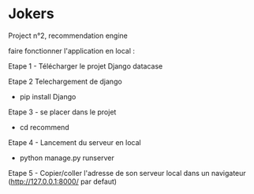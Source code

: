 # Jokers
Project n°2, recommendation engine

faire fonctionner l'application en local : 

Etape 1 - Télécharger le projet Django datacase

Etape 2 Telechargement de django
- pip install Django

Etape 3 - se placer dans le projet
- cd recommend

Etape 4 - Lancement du serveur en local
- python manage.py runserver

Etape 5 - Copier/coller l'adresse de son serveur local dans un navigateur (http://127.0.0.1:8000/ par defaut)
